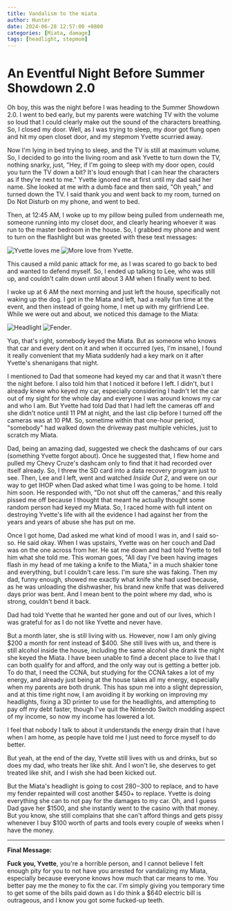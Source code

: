 ```yaml
---
title: Vandalism to the miata
author: Hunter
date: 2024-06-28 12:57:00 +0800
categories: [Miata, damage]
tags: [headlight, stepmom]
---
```


# An Eventful Night Before Summer Showdown 2.0

Oh boy, this was the night before I was heading to the Summer Showdown 2.0. I went to bed early, but my parents were watching TV with the volume so loud that I could clearly make out the sound of the characters breathing. So, I closed my door. Well, as I was trying to sleep, my door got flung open and hit my open closet door, and my stepmom Yvette scurried away.

Now I'm lying in bed trying to sleep, and the TV is still at maximum volume. So, I decided to go into the living room and ask Yvette to turn down the TV, nothing snarky, just, "Hey, if I'm going to sleep with my door open, could you turn the TV down a bit? It's loud enough that I can hear the characters as if they're next to me." Yvette ignored me at first until my dad said her name. She looked at me with a dumb face and then said, "Oh yeah," and turned down the TV. I said thank you and went back to my room, turned on Do Not Disturb on my phone, and went to bed.

Then, at 12:45 AM, I woke up to my pillow being pulled from underneath me, someone running into my closet door, and clearly hearing whoever it was run to the master bedroom in the house. So, I grabbed my phone and went to turn on the flashlight but was greeted with these text messages:

![Yvette loves me](assets/img/IMG_5770.PNG) ![More love from Yvette](assets/img/IMG_5771.PNG).

This caused a mild panic attack for me, as I was scared to go back to bed and wanted to defend myself. So, I ended up talking to Lee, who was still up, and couldn't calm down until about 3 AM when I finally went to bed.

I woke up at 6 AM the next morning and just left the house, specifically not waking up the dog. I got in the Miata and left, had a really fun time at the event, and then instead of going home, I met up with my girlfriend Lee. While we were out and about, we noticed this damage to the Miata:

![Headlight](assets/img/74139789469__4BFC6688-DE27-428F-B0FD-C77E4988564F.fullsizerender.HEIC) ![Fender](assets/img/74139790694__DE32A206-13B4-4FF3-94FE-846707CFDCBF.fullsizerender.HEIC).

Yup, that's right, somebody keyed the Miata. But as someone who knows that car and every dent on it and when it occurred (yes, I'm insane), I found it really convenient that my Miata suddenly had a key mark on it after Yvette's shenanigans that night.

I mentioned to Dad that someone had keyed my car and that it wasn't there the night before. I also told him that I noticed it before I left. I didn't, but I already knew who keyed my car, especially considering I hadn't let the car out of my sight for the whole day and everyone I was around knows my car and who I am. But Yvette had told Dad that I had left the cameras off and she didn't notice until 11 PM at night, and the last clip before I turned off the cameras was at 10 PM. So, sometime within that one-hour period, "somebody" had walked down the driveway past multiple vehicles, just to scratch my Miata.

Dad, being an amazing dad, suggested we check the dashcams of our cars (something Yvette forgot about). Once he suggested that, I flew home and pulled my Chevy Cruze's dashcam only to find that it had recorded over itself already. So, I threw the SD card into a data recovery program just to see. Then, Lee and I left, went and watched *Inside Out 2*, and were on our way to get IHOP when Dad asked what time I was going to be home. I told him soon. He responded with, "Do not shut off the cameras," and this really pissed me off because I thought that meant he actually thought some random person had keyed my Miata. So, I raced home with full intent on destroying Yvette's life with all the evidence I had against her from the years and years of abuse she has put on me.

Once I got home, Dad asked me what kind of mood I was in, and I said so-so. He said okay. When I was upstairs, Yvette was on her couch and Dad was on the one across from her. He sat me down and had told Yvette to tell him what she told me. This woman goes, "All day I've been having images flash in my head of me taking a knife to the Miata," in a much shakier tone and everything, but I couldn't care less. I'm sure she was faking. Then my dad, funny enough, showed me exactly what knife she had used because, as he was unloading the dishwasher, his brand new knife that was delivered days prior was bent. And I mean bent to the point where my dad, who is strong, couldn't bend it back.

Dad had told Yvette that he wanted her gone and out of our lives, which I was grateful for as I do not like Yvette and never have.

But a month later, she is still living with us. However, now I am only giving $200 a month for rent instead of $400. She still lives with us, and there is still alcohol inside the house, including the same alcohol she drank the night she keyed the Miata. I have been unable to find a decent place to live that I can both qualify for and afford, and the only way out is getting a better job. To do that, I need the CCNA, but studying for the CCNA takes a lot of my energy, and already just being at the house takes all my energy, especially when my parents are both drunk. This has spun me into a slight depression, and at this time right now, I am avoiding it by working on improving my headlights, fixing a 3D printer to use for the headlights, and attempting to pay off my debt faster, though I've quit the Nintendo Switch modding aspect of my income, so now my income has lowered a lot.

I feel that nobody I talk to about it understands the energy drain that I have when I am home, as people have told me I just need to force myself to do better.

But yeah, at the end of the day, Yvette still lives with us and drinks, but so does my dad, who treats her like shit. And I won't lie, she deserves to get treated like shit, and I wish she had been kicked out.

But the Miata's headlight is going to cost $280-$300 to replace, and to have my fender repainted will cost another $450+ to replace. Yvette is doing everything she can to not pay for the damages to my car. Oh, and I guess Dad gave her $1500, and she instantly went to the casino with that money. But you know, she still complains that she can't afford things and gets pissy whenever I buy $100 worth of parts and tools every couple of weeks when I have the money.

---

**Final Message:**

**Fuck you, Yvette**, you're a horrible person, and I cannot believe I felt enough pity for you to not have you arrested for vandalizing my Miata, especially because everyone knows how much that car means to me. You better pay me the money to fix the car. I'm simply giving you temporary time to get some of the bills paid down as I do think a $640 electric bill is outrageous, and I know you got some fucked-up teeth.
